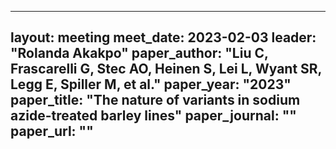  ---
layout: meeting
meet_date: 2023-02-03
leader: "Rolanda Akakpo"
paper_author: "Liu C, Frascarelli G, Stec AO, Heinen S, Lei L, Wyant SR, Legg E, Spiller M, et al."
paper_year: "2023"
paper_title: "The nature of variants in sodium azide-treated barley lines"
paper_journal: ""
paper_url: ""
---
